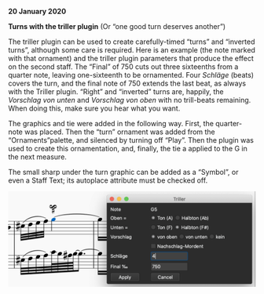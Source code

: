 **20 January 2020**

**Turns with the triller plugin** (Or “one good turn deserves another”)

The triller plugin can be used to create carefully-timed “turns” and “inverted turns”, although some care is required. Here is an example
(the note marked with that ornament) and the triller plugin parameters that produce the effect on the second staff.  The “Final” of 750 cuts out three sixteenths from a quarter note, leaving one-sixteenth to be ornamented. Four *Schläge* (beats) covers the turn, and the final note of 750 extends the last beat, as always with the Triller plugin.  “Right” and “inverted” turns are, happily, the *Vorschlag von unten* and *Vorschlag von oben* with no trill-beats remaining.  When doing this, make sure you hear what you want.

The graphics and tie were added in the following way.  First, the quarter-note was placed.  Then the “turn” ornament was added from the “Ornaments”palette, and silenced by turning off “Play”.  Then the plugin was used to create this ornamentation, and, finally, the tie a applied to the G in the next measure.

The small sharp under the turn graphic can be added as a “Symbol”, or even a Staff Text; its autoplace attribute must be checked off.


![Triller turn example](TrillerTurn.png)
